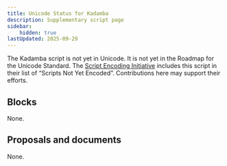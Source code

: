 ```yaml
---
title: Unicode Status for Kadamba
description: Supplementary script page
sidebar:
    hidden: true
lastUpdated: 2025-09-29
---
```


The Kadamba script is not yet in Unicode. It is not yet in the Roadmap for the Unicode Standard. The [Script Encoding Initiative](https://sei.berkeley.edu/) includes this script in their list of “Scripts Not Yet Encoded”. Contributions here may support their efforts.

## Blocks

None.

## Proposals and documents

None.
